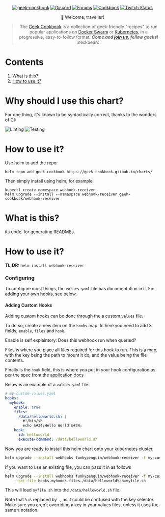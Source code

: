 
[cookbookurl]: https://geek-cookbook.funkypenguin.co.nz
[discourseurl]: https://discourse.geek-kitchen.funkypenguin.co.nz
[discordurl]: http://chat.funkypenguin.co.nz
[patreonurl]: https://patreon.com/funkypenguin
[blogurl]: https://www.funkypenguin.co.nz
[twitchurl]: https://www.twitch.tv/funkypenguinconz
[twitterurl]: https://twitter.com/funkypenguin
[dockerurl]: https://geek-cookbook.funkypenguin.co.nz/ha-docker-swarm/design
[k8surl]: https://geek-cookbook.funkypenguin.co.nz/kubernetes/start

<div align="center">

[![geek-cookbook](https://raw.githubusercontent.com/geek-cookbook/autopenguin/master/images/readme_header.png)][cookbookurl]
[![Discord](https://img.shields.io/discord/396055506072109067?color=black&label=Hot%20Sweaty%20Geeks&logo=discord&logoColor=white&style=for-the-badge)][discordurl]
[![Forums](https://img.shields.io/discourse/topics?color=black&label=Forums&logo=discourse&logoColor=white&server=https%3A%2F%2Fdiscourse.geek-kitchen.funkypenguin.co.nz&style=for-the-badge)][discourseurl]
[![Cookbook](https://img.shields.io/badge/Recipes-44-black?style=for-the-badge&color=black)][cookbookurl]
[![Twitch Status](https://img.shields.io/twitch/status/funkypenguinconz?style=for-the-badge&label=LiveGeeking&logoColor=white&logo=twitch)][twitchurl]

:wave: Welcome, traveller!
> The [Geek Cookbook][cookbookurl] is a collection of geek-friendly "recipes" to run popular applications on [Docker Swarm][dockerurl] or [Kubernetes][k8surl], in a progressive, easy-to-follow format.  ***Come and [join us][discordurl], fellow geeks!*** :neckbeard:
</div>

 
# Contents

1. [What is this?](#what-is-this)
2. [How to use it?](#how-to-use-it)


# Why should I use this chart?

For one thing, it's known to be syntactically correct, thanks to the wonders of CI:

![Linting](https://github.com/geek-cookbook/webhook-receiver/workflows/Linting/badge.svg)
![Testing](https://github.com/geek-cookbook/webhook-receiver/workflows/Testing/badge.svg)


 
# How to use it?

Use helm to add the repo:

```
helm repo add geek-cookbook https://geek-cookbook.github.io/charts/
```

Then simply install using helm, for example

```
kubectl create namespace webhook-receiver
helm upgrade --install --namespace webhook-receiver geek-cookbook/webhook-receiver
```




# What is this?

its code. for generating READMEs.

# How to use it?

**TL;DR:** `helm install webhook-receiver`

### Configuring

To configure most things, the `values.yaml` file has documentation in it. For adding your own hooks, see below.

#### Adding Custom Hooks

Adding custom hooks can be done through the a custom `values` file.

To do so, create a new item on the `hooks` map.
In here you need to add 3 fields; `enable`, `files` and `hook`.

Enable is self explaintory: Does this webhook run when queried?

Files is where you place all files required for this hook to run. This is a map, with the key being the path to mount it do, and the value being the file contents.

Finally is the `hook` field, this is where you put in your hook configuration as per the spec from the [application docs](https://github.com/adnanh/webhook/wiki/Hook-Definition)

Below is an example of a `values.yaml` file

```yaml
# my-custom-values.yaml
hooks:
  myhook:
    enable: true
    files:
      /data/helloworld.sh: |
        #!/bin/sh
        echo &#34;Hello World!&#34;
    hook:
      id: helloworld
      execute-command: /data/helloworld.sh
```

Now you are ready to install this helm chart onto your kubernetes cluster.

```sh
helm upgrade --install webhooks funkypenguin/webhook-receiver -f my-custom-values.yaml
```

If you want to use an existing file, you can pass it in as follows

```sh
helm upgrade --install webhooks funkypenguin/webhook-receiver -f my-custom-values.yaml \
    --set-file hooks.myhoook.files./data/helloworld%sh=myfile.sh
```

This will load `myfile.sh` into the `/data/helloworld.sh` file.

Note that `%` is replaced by `.`, as it could be confused with the key selector.
Make sure you aren&#39;t overriding a key in your values files, unless it uses the same `%` notation.

